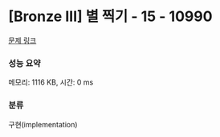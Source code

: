 # [Bronze III] 별 찍기 - 15 - 10990 

[문제 링크](https://www.acmicpc.net/problem/10990) 

### 성능 요약

메모리: 1116 KB, 시간: 0 ms

### 분류

구현(implementation)

